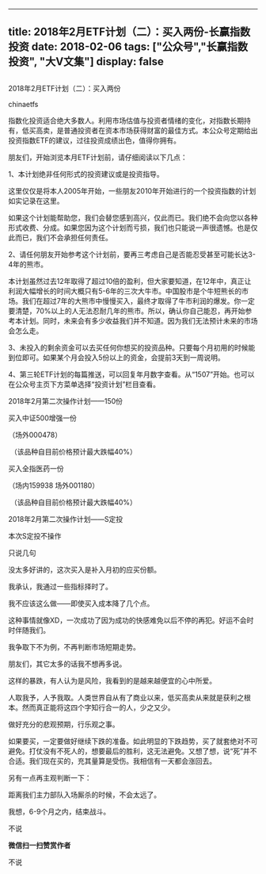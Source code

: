 
---
title:  2018年2月ETF计划（二）：买入两份-长赢指数投资
date: 2018-02-06
tags: ["公众号","长赢指数投资", "大V文集"]
display: false
---


## 



2018年2月ETF计划（二）：买入两份




chinaetfs




指数化投资适合绝大多数人。利用市场估值与投资者情绪的变化，对指数长期持有，低买高卖，是普通投资者在资本市场获得财富的最佳方式。本公众号定期给出投资指数ETF的建议，过往投资成绩出色，值得你拥有。






朋友们，开始浏览本月ETF计划前，请仔细阅读以下几点：



1、本计划绝非任何形式的投资建议或是投资指导。



这里仅仅是将本人2005年开始，一些朋友2010年开始进行的一个投资指数的计划如实记录在这里。



如果这个计划能帮助您，我们会替您感到高兴，仅此而已。我们绝不会向您以各种形式收费、分成。如果您因为这个计划而亏损，我们也只能说一声很遗憾。也是仅此而已，我们不会承担任何责任。



2、请任何朋友开始参考这个计划前，要再三考虑自己是否能忍受甚至可能长达3-4年的熊市。



本计划虽然过去12年取得了超过10倍的盈利，但大家要知道，在12年中，真正让利润大幅增长的时间大概只有5-6年的三次大牛市。中国股市是个牛短熊长的市场。我们在超过7年的大熊市中慢慢买入，最终才取得了牛市利润的爆发。你一定要清楚，70%以上的人无法忍耐几年的熊市。所以，确认你自己能忍，再开始参考本计划。同时，未来会有多少收益我们并不知道。因为我们无法预计未来的市场会怎么走。



3、未投入的剩余资金可以去买任何你想买的投资品种。只要每个月初用的时候能到位即可。如果某个月会投入5份以上的资金，会提前3天到一周说明。



4、第三轮ETF计划的每篇推送，可以回复年月数字查看。从“1507”开始。也可以在公众号主页下方菜单选择“投资计划”栏目查看。







2018年2月第二次操作计划——150份





买入中证500增强一份

（场外000478）

&nbsp;（该品种自目前价格预计最大跌幅40%）



买入全指医药一份

（场内159938 场外001180）

&nbsp;（该品种自目前价格预计最大跌幅40%）













2018年2月第二次操作计划——S定投



本次S定投不操作











只说几句

没太多好讲的，这次买入是补入月初的应买份额。



我承认，我通过一些指标择时了。



我不应该这么做——即使买入成本降了几个点。



这种事情就像XD，一次成功了因为成功的快感难免以后不停的再犯。好运不会时时伴随我们。



我争取下不为例，不再判断市场短期走势。



朋友们，其它太多的话我不想再多说。



这样的暴跌，有人认为是风险，我看到的是越来越便宜的心中所爱。



人取我予，人予我取。人类世界自从有了商业以来，低买高卖从来就是获利之根本。然而真正能将这四个字知行合一的人，少之又少。



做好充分的悲观预期，行乐观之事。



如果要买，一定要做好继续下跌的准备。如此明显的下跌趋势，买了就套绝对不可避免。打仗没有不死人的，想要最后的胜利，这无法避免。又想了想，说“死”并不合适。我们现在买的，充其量算是受伤。我相信有一天都会涨回去。







另有一点再主观判断一下：



距离我们主力部队入场厮杀的时候，不会太远了。



我想，6-9个月之内，结束战斗。











不说


**微信扫一扫赞赏作者**






不说








